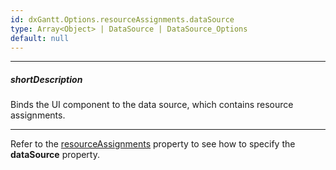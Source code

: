 ```yaml
---
id: dxGantt.Options.resourceAssignments.dataSource
type: Array<Object> | DataSource | DataSource_Options
default: null
---
```

---
##### shortDescription
Binds the UI component to the data source, which contains resource assignments.

---

Refer to the [resourceAssignments](/api-reference/10%20UI%20Components/dxGantt/1%20Configuration/resourceAssignments '/Documentation/ApiReference/UI_Components/dxGantt/Configuration/resourceAssignments/') property to see how to specify the **dataSource** property.